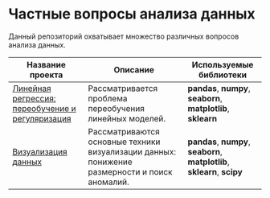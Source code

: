 # Частные вопросы анализа данных

Данный репозиторий охватывает множество различных вопросов анализа данных.

| Название проекта | Описание | Используемые библиотеки|
| ------ | ------ | ------ |
| [Линейная регрессия: переобучение и регуляризация](https://github.com/voropaevv/specific_questions_of_DA/tree/master/overfitting_linear_models) | Рассматривается проблема переобучения линейных моделей. | __pandas__, __numpy__, __seaborn__, __matplotlib__, __sklearn__ |
| [Визуализация данных](https://github.com/voropaevv/specific_questions_of_DA/tree/master/data_visualization) | Рассматриваются основные техники визуализации данных: понижение размерности и поиск аномалий. |__pandas__, __numpy__, __seaborn__, __matplotlib__, __sklearn__, __scipy__|

